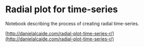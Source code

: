 # Radial plot for time-series

Notebook describing the process of creating radial time-series.

[http://danielalcaide.com/radial-plot-time-series-r/](http://danielalcaide.com/radial-plot-time-series-r/)
